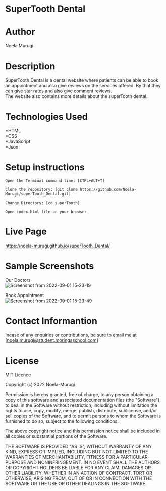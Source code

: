 # SuperTooth Dental

# Author
Noela Murugi

# Description
SuperTooth Dental is a dental website where patients can be able to book an appointment and also give reviews on the services offered.
By that they can give star rates and also give comment reviews. <br>The website also contains more details about the superTooth dental.

# Technologies Used
*HTML<br>
*CSS<br>
*JavaScript<br>
*Json<br>

# Setup instructions
```
Open the Terminal command line: [CTRL+ALT+T]

Clone the repository: [git clone https://github.com/Noela-Murugi/superTooth_Dental.git]

Change Directory: [cd superTooth]

Open index.html file on your browser

```
# Live Page
https://noela-murugi.github.io/superTooth_Dental/
# Sample Screenshots
Our Doctors<br>
![Screenshot from 2022-09-01 15-23-19](https://user-images.githubusercontent.com/97957631/187915544-caca2a0b-7706-4919-9234-16b1e02da03a.png)

Book Appointment<br>
![Screenshot from 2022-09-01 15-23-49](https://user-images.githubusercontent.com/97957631/187915621-589f5d80-f014-4fe5-b3c5-4744118ee7dc.png)

# Contact Informantion
Incase of any enquiries or contributions, be sure to email me at [noela.murugi@student.moringaschool.com]

# License
MIT Licence<br>

Copyright (c) 2022 Noela-Murugi<br>

Permission is hereby granted, free of charge, to any person obtaining a copy
of this software and associated documentation files (the "Software"), to deal
in the Software without restriction, including without limitation the rights
to use, copy, modify, merge, publish, distribute, sublicense, and/or sell
copies of the Software, and to permit persons to whom the Software is
furnished to do so, subject to the following conditions:

The above copyright notice and this permission notice shall be included in all
copies or substantial portions of the Software.

THE SOFTWARE IS PROVIDED "AS IS", WITHOUT WARRANTY OF ANY KIND, EXPRESS OR
IMPLIED, INCLUDING BUT NOT LIMITED TO THE WARRANTIES OF MERCHANTABILITY,
FITNESS FOR A PARTICULAR PURPOSE AND NONINFRINGEMENT. IN NO EVENT SHALL THE
AUTHORS OR COPYRIGHT HOLDERS BE LIABLE FOR ANY CLAIM, DAMAGES OR OTHER
LIABILITY, WHETHER IN AN ACTION OF CONTRACT, TORT OR OTHERWISE, ARISING FROM,
OUT OF OR IN CONNECTION WITH THE SOFTWARE OR THE USE OR OTHER DEALINGS IN THE
SOFTWARE.
